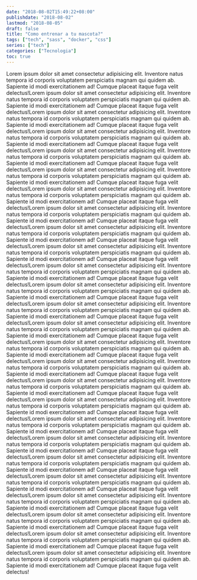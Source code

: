```yaml
---
date: "2018-08-02T15:49:22+08:00"
publishdate: "2018-08-02"
lastmod: "2018-08-05"
draft: false
title: "Como entrenar a tu mascota?"
tags: ["tech", "sass", "docker", "css"]
series: ["tech"]
categories: ["Tecnologia"]
toc: true
---
```


Lorem ipsum dolor sit amet consectetur adipisicing elit. Inventore natus tempora id corporis voluptatem perspiciatis magnam qui quidem ab. Sapiente id modi exercitationem ad! Cumque placeat itaque fuga velit delectus!Lorem ipsum dolor sit amet consectetur adipisicing elit. Inventore natus tempora id corporis voluptatem perspiciatis magnam qui quidem ab. Sapiente id modi exercitationem ad! Cumque placeat itaque fuga velit delectus!Lorem ipsum dolor sit amet consectetur adipisicing elit. Inventore natus tempora id corporis voluptatem perspiciatis magnam qui quidem ab. Sapiente id modi exercitationem ad! Cumque placeat itaque fuga velit delectus!Lorem ipsum dolor sit amet consectetur adipisicing elit. Inventore natus tempora id corporis voluptatem perspiciatis magnam qui quidem ab. Sapiente id modi exercitationem ad! Cumque placeat itaque fuga velit delectus!Lorem ipsum dolor sit amet consectetur adipisicing elit. Inventore natus tempora id corporis voluptatem perspiciatis magnam qui quidem ab. Sapiente id modi exercitationem ad! Cumque placeat itaque fuga velit delectus!Lorem ipsum dolor sit amet consectetur adipisicing elit. Inventore natus tempora id corporis voluptatem perspiciatis magnam qui quidem ab. Sapiente id modi exercitationem ad! Cumque placeat itaque fuga velit delectus!Lorem ipsum dolor sit amet consectetur adipisicing elit. Inventore natus tempora id corporis voluptatem perspiciatis magnam qui quidem ab. Sapiente id modi exercitationem ad! Cumque placeat itaque fuga velit delectus!Lorem ipsum dolor sit amet consectetur adipisicing elit. Inventore natus tempora id corporis voluptatem perspiciatis magnam qui quidem ab. Sapiente id modi exercitationem ad! Cumque placeat itaque fuga velit delectus!Lorem ipsum dolor sit amet consectetur adipisicing elit. Inventore natus tempora id corporis voluptatem perspiciatis magnam qui quidem ab. Sapiente id modi exercitationem ad! Cumque placeat itaque fuga velit delectus!Lorem ipsum dolor sit amet consectetur adipisicing elit. Inventore natus tempora id corporis voluptatem perspiciatis magnam qui quidem ab. Sapiente id modi exercitationem ad! Cumque placeat itaque fuga velit delectus!Lorem ipsum dolor sit amet consectetur adipisicing elit. Inventore natus tempora id corporis voluptatem perspiciatis magnam qui quidem ab. Sapiente id modi exercitationem ad! Cumque placeat itaque fuga velit delectus!Lorem ipsum dolor sit amet consectetur adipisicing elit. Inventore natus tempora id corporis voluptatem perspiciatis magnam qui quidem ab. Sapiente id modi exercitationem ad! Cumque placeat itaque fuga velit delectus!Lorem ipsum dolor sit amet consectetur adipisicing elit. Inventore natus tempora id corporis voluptatem perspiciatis magnam qui quidem ab. Sapiente id modi exercitationem ad! Cumque placeat itaque fuga velit delectus!Lorem ipsum dolor sit amet consectetur adipisicing elit. Inventore natus tempora id corporis voluptatem perspiciatis magnam qui quidem ab. Sapiente id modi exercitationem ad! Cumque placeat itaque fuga velit delectus!Lorem ipsum dolor sit amet consectetur adipisicing elit. Inventore natus tempora id corporis voluptatem perspiciatis magnam qui quidem ab. Sapiente id modi exercitationem ad! Cumque placeat itaque fuga velit delectus!Lorem ipsum dolor sit amet consectetur adipisicing elit. Inventore natus tempora id corporis voluptatem perspiciatis magnam qui quidem ab. Sapiente id modi exercitationem ad! Cumque placeat itaque fuga velit delectus!Lorem ipsum dolor sit amet consectetur adipisicing elit. Inventore natus tempora id corporis voluptatem perspiciatis magnam qui quidem ab. Sapiente id modi exercitationem ad! Cumque placeat itaque fuga velit delectus!Lorem ipsum dolor sit amet consectetur adipisicing elit. Inventore natus tempora id corporis voluptatem perspiciatis magnam qui quidem ab. Sapiente id modi exercitationem ad! Cumque placeat itaque fuga velit delectus!Lorem ipsum dolor sit amet consectetur adipisicing elit. Inventore natus tempora id corporis voluptatem perspiciatis magnam qui quidem ab. Sapiente id modi exercitationem ad! Cumque placeat itaque fuga velit delectus!Lorem ipsum dolor sit amet consectetur adipisicing elit. Inventore natus tempora id corporis voluptatem perspiciatis magnam qui quidem ab. Sapiente id modi exercitationem ad! Cumque placeat itaque fuga velit delectus!Lorem ipsum dolor sit amet consectetur adipisicing elit. Inventore natus tempora id corporis voluptatem perspiciatis magnam qui quidem ab. Sapiente id modi exercitationem ad! Cumque placeat itaque fuga velit delectus!Lorem ipsum dolor sit amet consectetur adipisicing elit. Inventore natus tempora id corporis voluptatem perspiciatis magnam qui quidem ab. Sapiente id modi exercitationem ad! Cumque placeat itaque fuga velit delectus!Lorem ipsum dolor sit amet consectetur adipisicing elit. Inventore natus tempora id corporis voluptatem perspiciatis magnam qui quidem ab. Sapiente id modi exercitationem ad! Cumque placeat itaque fuga velit delectus!Lorem ipsum dolor sit amet consectetur adipisicing elit. Inventore natus tempora id corporis voluptatem perspiciatis magnam qui quidem ab. Sapiente id modi exercitationem ad! Cumque placeat itaque fuga velit delectus!Lorem ipsum dolor sit amet consectetur adipisicing elit. Inventore natus tempora id corporis voluptatem perspiciatis magnam qui quidem ab. Sapiente id modi exercitationem ad! Cumque placeat itaque fuga velit delectus!Lorem ipsum dolor sit amet consectetur adipisicing elit. Inventore natus tempora id corporis voluptatem perspiciatis magnam qui quidem ab. Sapiente id modi exercitationem ad! Cumque placeat itaque fuga velit delectus!